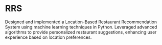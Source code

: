 # RRS
Designed and implemented a Location-Based Restaurant Recommendation System using machine learning techniques in Python. Leveraged advanced algorithms to provide personalized restaurant suggestions, enhancing user experience based on location preferences.
